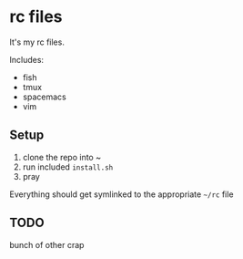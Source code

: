 # rc files

It's my rc files.

Includes:

* fish
* tmux
* spacemacs
* vim

## Setup

1. clone the repo into ~
2. run included `install.sh`
3. pray

Everything should get symlinked to the appropriate `~/rc` file

## TODO

bunch of other crap
